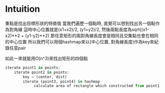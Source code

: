 # Intuition

重點是找出目標形狀的特徵值
當我們遍歷一個點時, 直覺可以想到找出另一個點作為對角線
這時中心位置就是(x1+x2)/2, (y1+y2)/2, 然後兩點長度為sqrt((x1-x2)**2 + (y1-y2)**2)
那任意矩形的兩對角線長度會是相同且交集點也會在相同的中心位置
所以我們可以用個hashmap來以(中心位置, 對角線長度)作為key來紀錄任意pair

如此一來就能用O(n^3)來找出矩形的四個點
```py
iterate point1 in points:
    iterate point2 in points:
        key = (center, dist)
        iterate (point3, point4) in hashmap
             calculate area of rectangle which constructed from point1, point2, point3, point4
```